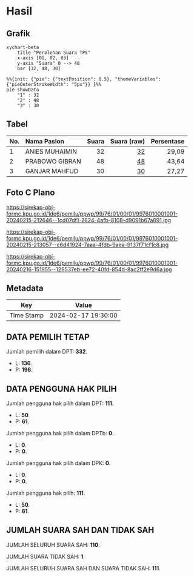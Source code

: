 # Hasil

## Grafik

```mermaid
xychart-beta
    title "Perolehan Suara TPS"
    x-axis [01, 02, 03]
    y-axis "Suara" 0 --> 48
    bar [32, 48, 30]
```

```mermaid
%%{init: {"pie": {"textPosition": 0.5}, "themeVariables": {"pieOuterStrokeWidth": "5px"}} }%%
pie showData
    "1" : 32
    "2" : 48
    "3" : 30
```

## Tabel

| No. | Nama Paslon    | Suara | Suara (raw) | Persentase |
|:--- |:-------------- | -----:| -----------:| ----------:|
| 1   | ANIES MUHAIMIN | 32    | [32][p-1]   | 29,09      |
| 2   | PRABOWO GIBRAN | 48    | [48][p-2]   | 43,64      |
| 3   | GANJAR MAHFUD  | 30    | [30][p-3]   | 27,27      |


[p-1]: https://github.com/gigit-pemilu/pemilu-2024-99-luar-negeri/blob/main/pilpres/hitung-suara/sub/99-luar-negeri/sub/76-moskow-rusia/sub/01-moskow-rusia/sub/0001-moskow-rusia/sub/001-pos-001/sub/paslon-1.txt
[p-2]: https://github.com/gigit-pemilu/pemilu-2024-99-luar-negeri/blob/main/pilpres/hitung-suara/sub/99-luar-negeri/sub/76-moskow-rusia/sub/01-moskow-rusia/sub/0001-moskow-rusia/sub/001-pos-001/sub/paslon-2.txt
[p-3]: https://github.com/gigit-pemilu/pemilu-2024-99-luar-negeri/blob/main/pilpres/hitung-suara/sub/99-luar-negeri/sub/76-moskow-rusia/sub/01-moskow-rusia/sub/0001-moskow-rusia/sub/001-pos-001/sub/paslon-3.txt

## Foto C Plano

https://sirekap-obj-formc.kpu.go.id/1de6/pemilu/ppwp/99/76/01/00/01/9976010001001-20240215-212646--1cd07df1-2824-4afb-8108-d9091b67a891.jpg

https://sirekap-obj-formc.kpu.go.id/1de6/pemilu/ppwp/99/76/01/00/01/9976010001001-20240215-213057--c6d41924-7aaa-4fdb-9aea-9137f71cf1c8.jpg

https://sirekap-obj-formc.kpu.go.id/1de6/pemilu/ppwp/99/76/01/00/01/9976010001001-20240216-151955--129537eb-ee72-40fd-854d-8ac2ff2e9d6a.jpg


## Metadata

| Key        | Value               |
| ---------- | ------------------- |
| Time Stamp | 2024-02-17 19:30:00 |


## DATA PEMILIH TETAP

Jumlah pemilih dalam DPT: **332**.
 * L: **136**.
 * P: **196**.

## DATA PENGGUNA HAK PILIH

Jumlah pengguna hak pilih dalam DPT: **111**.
 * L: **50**.
 * P: **61**.

Jumlah pengguna hak pilih dalam DPTb: **0**.
 * L: **0**.
 * P: **0**.

Jumlah pengguna hak pilih dalam DPK: **0**.
 * L: **0**.
 * P: **0**.

Jumlah pengguna hak pilih: **111**.
 * L: **50**.
 * P: **61**.

## JUMLAH SUARA SAH DAN TIDAK SAH

JUMLAH SELURUH SUARA SAH: **110**.

JUMLAH SUARA TIDAK SAH: **1**.

JUMLAH SELURUH SUARA SAH DAN SUARA TIDAK SAH: **111**.


